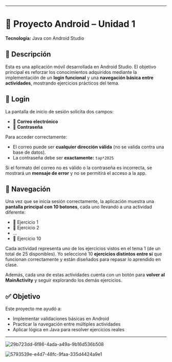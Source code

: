 
---

# 📱 Proyecto Android – Unidad 1

**Tecnología:** Java con Android Studio

## 📌 Descripción

Esta es una aplicación móvil desarrollada en Android Studio. El objetivo principal es reforzar los conocimientos adquiridos mediante la implementación de un **login funcional** y una **navegación básica entre actividades**, mostrando ejercicios prácticos del tema.

## 🔐 Login

La pantalla de inicio de sesión solicita dos campos:

* 📧 **Correo electrónico**
* 🔑 **Contraseña**

Para acceder correctamente:

* El correo puede ser **cualquier dirección válida** (no se valida contra una base de datos).
* La contraseña debe ser **exactamente:** `tap*2025`

Si el formato del correo no es válido o la contraseña es incorrecta, se mostrará un **mensaje de error** y no se permitirá el acceso a la app.

## 🧭 Navegación

Una vez que se inicia sesión correctamente, la aplicación muestra una **pantalla principal con 10 botones**, cada uno llevando a una actividad diferente:

* 🔘 Ejercicio 1
* 🔘 Ejercicio 2
* …
* 🔘 Ejercicio 10

Cada actividad representa uno de los ejercicios vistos en el tema 1 (de un total de 25 disponibles). Yo seleccioné 10 **ejercicios distintos entre sí** que funcionan correctamente y están diseñados para repasar lo aprendido en clase.

Además, cada una de estas actividades cuenta con un botón para **volver al MainActivity** y seguir explorando los demás ejercicios.

## ✅ Objetivo

Este proyecto me ayudó a:

* Implementar validaciones básicas en Android
* Practicar la navegación entre múltiples actividades
* Aplicar lógica en Java para resolver ejercicios reales

---

![29b723dd-6f86-4ada-a49a-9b16d536b508](https://github.com/user-attachments/assets/9c9d989b-0e50-423a-af47-6dff2c033ae2)

![5793539e-e4d7-48fc-9faa-335d4424a9e1](https://github.com/user-attachments/assets/cb632e30-2b32-41df-8c2d-9878e94fcccc)







